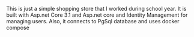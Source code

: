 This is just a simple shopping store that I worked during school year. It is built with Asp.net Core 3.1 and Asp.net core and Identity Management for managing users. Also, it connects to PgSql database and uses docker compose
